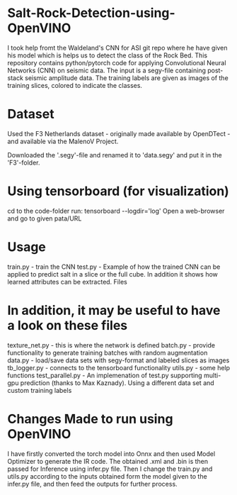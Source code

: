 # Salt-Rock-Detection-using-OpenVINO

I took help fromt the Waldeland's CNN for ASI git repo where he have given his model which is helps us to detect the class of the Rock Bed. This repository contains python/pytorch code for applying Convolutional Neural Networks (CNN) on seismic data. The input is a segy-file containing post-stack seismic amplitude data. The training labels are given as images of the training slices, colored to indicate the classes.

# Dataset
Used the F3 Netherlands dataset - originally made available by OpenDTect - and available via the MalenoV Project.

Downloaded the '.segy'-file and renamed it to 'data.segy' and put it in the 'F3'-folder.

# Using tensorboard (for visualization)
cd to the code-folder
run: tensorboard --logdir='log'
Open a web-browser and go to given pata/URL


# Usage
train.py - train the CNN
test.py - Example of how the trained CNN can be applied to predict salt in a slice or the full cube. In addition it shows how learned attributes can be extracted.
Files
# In addition, it may be useful to have a look on these files

texture_net.py - this is where the network is defined
batch.py - provide functionality to generate training batches with random augmentation
data.py - load/save data sets with segy-format and labeled slices as images
tb_logger.py - connects to the tensorboard functionality
utils.py - some help functions
test_parallel.py - An implemenation of test.py supporting multi-gpu prediction (thanks to Max Kaznady).
Using a different data set and custom training labels

# Changes Made to run using OpenVINO 

I have firstly converted the torch model into Onnx and then used Model Optimizer to generate the IR code.
The obtained .xml and .bin is then passed for Inference using infer.py file.
Then I change the train.py and utils.py according to the inputs obtained form the model given to the infer.py file, and then feed the outputs for further process. 
